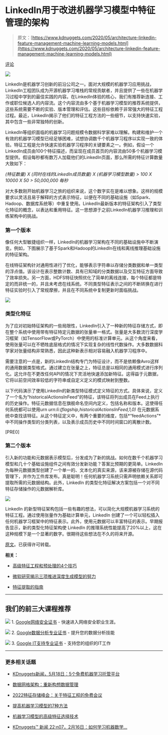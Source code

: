 # LinkedIn用于改进机器学习模型中特征管理的架构

> 原文：[https://www.kdnuggets.com/2020/05/architecture-linkedin-feature-management-machine-learning-models.html](https://www.kdnuggets.com/2020/05/architecture-linkedin-feature-management-machine-learning-models.html)

[评论](#comments)

![](../Images/de2349e35739a8558babeb6723ed2e75.png)

LinkedIn是机器学习创新的前沿公司之一。面对大规模的机器学习应用挑战，LinkedIn工程团队成为开源机器学习堆栈的常规贡献者，并且提供了一些在机器学习过程中学到的最佳实践的内容。在LinkedIn体验的核心，我们有推荐新连接、工作或职位候选人的内容流。这个内容流由多个基于机器学习模型的推荐系统提供，这些系统需要不断的实验、版本管理和评估。这些目标依赖于非常强大的特征工程过程。最近，LinkedIn揭示了他们的特征工程方法的一些细节，以支持快速实验，其中包含一些非常独特的创新。

LinkedIn等组织面临的机器学习问题规模令数据科学家难以理解。构建和维护一个有效的机器学习模型已经足够困难，试想协调数千个机器学习程序以实现一致的体验。特征工程是允许快速实验机器学习程序的关键要素之一。例如，假设一个LinkedIn成员由100个特征描述，而呈现在成员首页的内容流由50多个机器学习模型提供。假设每秒都有数万人加载他们的LinkedIn页面，那么所需的特征计算数量大致如下：

*(特征数量) X (同时在线的LinkedIn成员数量) X (机器学习模型数量) > 100 X 10000 X 50 > 50,000,000 每秒*

对大多数刚开始机器学习之旅的组织来说，这个数字实在是难以想象。这样的规模要求以灵活且易于解释的方式表示特征，以便在不同的基础设施（如Spark、Hadoop、数据库系统等）中重复使用。LinkedIn最新版本的特征架构引入了类型化特征的概念，以表达和重用特征。这一思想源于之前LinkedIn机器学习推理和训练架构中的挑战。

### 第一个版本

像任何大型敏捷组织一样，LinkedIn的机器学习架构在不同的基础设施中不断演变。例如，下图展示了基于Spark和Hadoop的LinkedIn在线和离线推理基础设施的特征架构。

在线特征架构针对通用性进行了优化，能够表示字符串以存储分类数据和单一类型的浮点值。该设计在表示整数计数、具有已知域的分类数据以及交互特征方面导致了效率损失。另一方面，HDFS特征快照优化了简单的离线连接，每个特征都是特定的而非统一的，并且未考虑在线系统。不同类型特征表示之间的不断转换在进行特征实验时引入了常规摩擦，并且在不同系统中复制更新时面临挑战。

![](../Images/e97c7e3a10de2833e992fe723e364cdb.png)

### 类型化特征

为了应对初始特征架构的一些局限性，LinkedIn引入了一种新的特征存储方式，即在整个系统中使用带有特征特定元数据的张量单一格式。张量是大多数流行深度学习框架（如TensorFlow或PyTorch）中使用的标准计算单元。从这个角度来看，使用张量可以在不牺牲底层格式的情况下实现复杂的线性代数操作。大多数数据科学家对张量结构非常熟悉，因此这种新表示相对容易融入机器学习程序中。

需要注意的一点是，新的LinkedIn结构专门为特征设计，而不是依赖像Avro这样的通用数据类型格式。通过建立在张量之上，特征总是以相同的通用模式进行序列化。这允许在不更改任何API的情况下灵活地快速添加新特征。这得益于元数据，它将以前空间效率较低的字符串或自定义定义的模式映射到整数。

以下代码演示了使用LinkedIn的新类型特征模式定义特征的方式。具体来说，定义了一个名为“historicalActionsInFeed”的特征，该特征将列出成员在Feed上执行的历史操作。特征元数据信息在旗舰命名空间内定义，包括名称和版本。这使得任何系统都可以使用urn *urn:li:(flagship,historicalActionsInFeed,1,0)* 在元数据系统中查找该特征。从这个特征定义中，有两个重要的维度，包括*“feedActions”*中不同操作类型的分类列表，以及表示成员历史中不同时间窗口的离散计数。

[PRE0]

### 第二个版本

引入新的功能和元数据表示模型后，分发成为了新的挑战。如何在数千个机器学习模型和几十个基础设施组件之间有效分发新功能？答案比预期的更简单。LinkedIn 为每种元数据类型创建了一个单一的、文本化的真实来源，该来源被存储在源代码管理下，并作为工件库发布。真是聪明！任何机器学习系统只需声明依赖关系即可提取所需的元数据结构。此外，LinkedIn 的类型化特征解决方案包括一个对不同特征存储操作的元数据解析库。

![](../Images/6ce7c7ed73781167a00b2bb2cb5e8fa9.png)

LinkedIn 的新型特征架构包括一些有趣的想法，可以简化大规模机器学习系统的特征工程。通过使用张量作为基础计算单元，LinkedIn 创建了一个可以轻松插入任何机器学习框架中的特征表示。此外，使用元数据可以丰富特征的表示。早期报告显示，新的类型化特征架构使 LinkedIn 的推理系统性能提高了20%以上，这在这种规模下是一个显著的数字。很期待这些想法在不久的将来开源。

[原文](https://medium.com/@jrodthoughts/the-architecture-used-at-linkedin-to-improve-feature-management-in-machine-learning-models-c7bd6ae54db)。已获得许可转载。

**相关：**

+   [高级特征工程和预处理的4个技巧](/2019/08/4-tips-advanced-feature-engineering-preprocessing.html)

+   [微软研究揭示三项推进深度生成模型的努力](/2020/05/microsoft-research-three-efforts-advance-deep-generative-models.html)

+   [特征提取的指南](/2019/06/hitchhikers-guide-feature-extraction.html)

* * *

## 我们的前三大课程推荐

![](../Images/0244c01ba9267c002ef39d4907e0b8fb.png) 1\. [Google网络安全证书](https://www.kdnuggets.com/google-cybersecurity) - 快速进入网络安全职业生涯。

![](../Images/e225c49c3c91745821c8c0368bf04711.png) 2\. [Google数据分析专业证书](https://www.kdnuggets.com/google-data-analytics) - 提升您的数据分析技能

![](../Images/0244c01ba9267c002ef39d4907e0b8fb.png) 3\. [Google IT支持专业证书](https://www.kdnuggets.com/google-itsupport) - 支持您的组织的IT工作

* * *

### 更多相关话题

+   [KDnuggets新闻，5月18日：5个免费机器学习托管平台](https://www.kdnuggets.com/2022/n20.html)

+   [数据网格架构：重新构想数据管理](https://www.kdnuggets.com/2022/05/data-mesh-architecture-reimagining-data-management.html)

+   [2022特征存储峰会：关于特征工程的免费会议](https://www.kdnuggets.com/2022/10/hopsworks-feature-store-summit-2022-free-conference-feature-engineering.html)

+   [提高机器学习模型的7种方法](https://www.kdnuggets.com/7-ways-to-improve-your-machine-learning-models)

+   [机器学习模型的高级特征选择技术](https://www.kdnuggets.com/2023/06/advanced-feature-selection-techniques-machine-learning-models.html)

+   [KDnuggets™ 新闻 22:n07，2月16日：如何学习机器数学…](https://www.kdnuggets.com/2022/n07.html)

